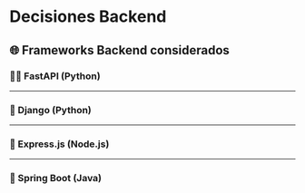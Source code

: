 # Decisiones Backend 

## 🌐 Frameworks Backend considerados

### 🏃🏽 FastAPI (Python)

---
### 🐍 Django (Python)

---
### 🚅 Express.js (Node.js)

---
### 🌼 Spring Boot (Java)
